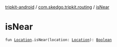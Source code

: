 [tripkit-android](../index.md) / [com.skedgo.tripkit.routing](index.md) / [isNear](./is-near.md)

# isNear

`fun `[`Location`](../com.skedgo.tripkit.common.model/-location/index.md)`.isNear(location: `[`Location`](../com.skedgo.tripkit.common.model/-location/index.md)`): `[`Boolean`](https://kotlinlang.org/api/latest/jvm/stdlib/kotlin/-boolean/index.html)
